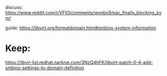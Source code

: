 discuss: https://www.reddit.com/r/VFIO/comments/wvnbx9/eac_finally_blocking_kvm/

guide: https://libvirt.org/formatdomain.html#smbios-system-information

# Keep:
https://libvir-list.redhat.narkive.com/3NzQ4hFK/libvirt-patch-0-4-add-smbios-settings-to-domain-definition
